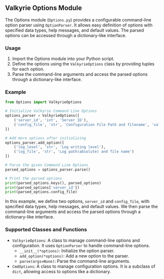 ## Valkyrie Options Module

The Options module (`Options.py`) provides a configurable command-line option parser using `OptionParser`. It allows easy definition of options with specified data types, help messages, and default values. The parsed options can be accessed through a dictionary-like interface.

### Usage

1. Import the Options module into your Python script.
2. Define the options using the `ValkyrieOptions` class by providing tuples for each option.
3. Parse the command-line arguments and access the parsed options through a dictionary-like interface.

### Example

```python
from Options import ValkyrieOptions

# Initialize Valkyrie Command Line Options
options_parser = ValkyrieOptions([
    ('server_id', 'int', 'Server ID'),
    ('config_file', 'str', 'Configuration File Path and filename', 'valkyrie.conf')
])

# Add more options after initializing
options_parser.add_option([
    ('log_level', 'str', 'Log writing level'),
    ('log_file', 'str', 'Log path(absolute) and file name')
])

# Parse the given Command Line Options
parsed_options = options_parser.parse()

# Print the parsed options
print(parsed_options.keys(), parsed_options)
print(parsed_options['server_id'])
print(parsed_options.config_file)
```
In this example, we define two options, `server_id` and `config_file`, with specified data types, help messages, and default values. We then parse the command-line arguments and access the parsed options through a dictionary-like interface.

### Supported Classes and Functions

- `ValkyrieOptions`: A class to manage command-line options and configuration. It uses `OptionParser` to handle command-line options.
    - `__init__(*options)`: Initialize the option parser.
    - `add_option(*options)`: Add a new option to the parser.
    - `parse(args=None)`: Parse the command-line arguments.
- `CmdOptions`: A class to manage configuration options. It is a subclass of `dict`, allowing access to options like a dictionary.
